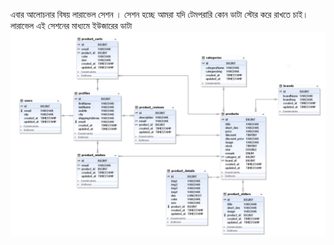 এবার আলোচনার বিষয় লারাভেল সেশন । সেশন হচ্ছে আমরা যদি টেমপরারি কোন ডাটা স্টোর করে রাখতে চাই। লারাভেল এই সেশনের মাধ্যমে ইউজারের ডাটা
![alt text](image-3.png)
